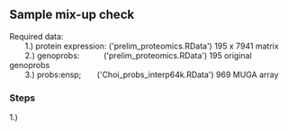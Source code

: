 ## Sample mix-up check

Required data:<br />
&nbsp;&nbsp;&nbsp;&nbsp;&nbsp;&nbsp; 1.) protein expression: ('prelim_proteomics.RData')    195 x 7941 matrix <br />
&nbsp;&nbsp;&nbsp;&nbsp;&nbsp;&nbsp; 2.) genoprobs: &ensp;&ensp;&ensp;&ensp;&ensp; ('prelim_proteomics.RData')    195 original genoprobs <br />
&nbsp;&nbsp;&nbsp;&nbsp;&nbsp;&nbsp; 3.) probs:ensp;&ensp;&ensp;&ensp;&ensp;('Choi_probs_interp64k.RData') 969 MUGA array <br />
    
    
    
  
### Steps

1.) 
